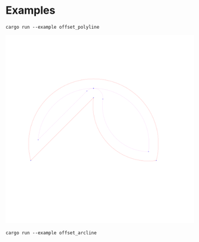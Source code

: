 # Examples



```
cargo run --example offset_polyline
```
![](https://raw.githubusercontent.com/radevgit/offroad/refs/heads/main/examples/img/offset_polyline.svg "offset_polyline")
```
cargo run --example offset_arcline
```




